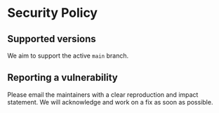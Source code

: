 # Security Policy

## Supported versions
We aim to support the active `main` branch.

## Reporting a vulnerability
Please email the maintainers with a clear reproduction and impact statement.
We will acknowledge and work on a fix as soon as possible.
